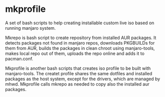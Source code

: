 # mkprofile
A set of bash scripts to help creating installable custom live iso based on running manjaro system.

Mkrepo is bash script to create repository from installed AUR packages. It detects packages not found in manjaro repos, downloads PKGBUILDs for them from AUR, builds the packages in clean chroot using manjaro-tools, makes local repo out of them, uploads the repo online and adds it to pacman.conf. 

Mkprofile is another bash scripts that creates iso profile to be built with manjaro-tools. The createt profile shares the same dotfiles and installed packages as the host system, except for the drivers, which are managed by mhwd. Mkprofile calls mkrepo as needed to copy also the installed aur packages.
